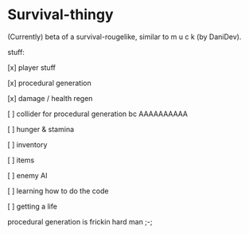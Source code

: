 # Survival-thingy
(Currently) beta of a survival-rougelike, similar to m u c k (by DaniDev).

stuff:

[x] player stuff

[x] procedural generation

[x] damage / health regen

[ ] collider for procedural generation bc AAAAAAAAAA

[ ] hunger & stamina

[ ] inventory

[ ] items

[ ] enemy AI

[ ] learning how to do the code

[ ] getting a life

procedural generation is frickin hard man ;-;
